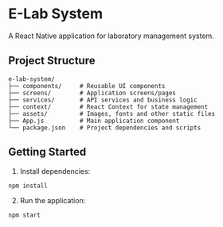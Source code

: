 # E-Lab System

A React Native application for laboratory management system.

## Project Structure

```
e-lab-system/
├── components/     # Reusable UI components
├── screens/        # Application screens/pages
├── services/       # API services and business logic
├── context/        # React Context for state management
├── assets/         # Images, fonts and other static files
├── App.js          # Main application component
└── package.json    # Project dependencies and scripts
```

## Getting Started

1. Install dependencies:
```bash
npm install
```

2. Run the application:
```bash
npm start
```
